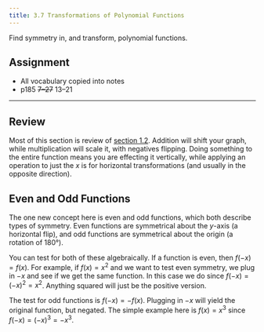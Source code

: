 ```yaml
---
title: 3.7 Transformations of Polynomial Functions
---
```


Find symmetry in, and transform, polynomial functions.

## Assignment

- All vocabulary copied into notes
- p185 ~~7–27~~ 13–21

---

## Review

Most of this section is review of [section 1.2](../1-linear-functions-and-systems/1.2-transformation-of-functions.md). Addition will shift your graph, while multiplication will scale it, with negatives flipping. Doing something to the entire function means you are effecting it vertically, while applying an operation to just the $x$ is for horizontal transformations (and usually in the opposite direction).

## Even and Odd Functions

The one new concept here is even and odd functions, which both describe types of symmetry. Even functions are symmetrical about the $y$-axis (a horizontal flip), and odd functions are symmetrical about the origin (a rotation of 180°).

You can test for both of these algebraically. If a function is even, then $f(-x)=f(x)$. For example, if $f(x)=x^2$ and we want to test even symmetry, we plug in $-x$ and see if we get the same function. In this case we do since $f(-x)=(-x)^2=x^2$. Anything squared will just be the positive version.

The test for odd functions is $f(-x)=-f(x)$. Plugging in $-x$ will yield the original function, but negated. The simple example here is $f(x)=x^3$ since $f(-x)=(-x)^3 = -x^3$.
